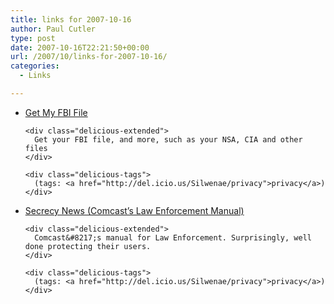 ```yaml
---
title: links for 2007-10-16
author: Paul Cutler
type: post
date: 2007-10-16T22:21:50+00:00
url: /2007/10/links-for-2007-10-16/
categories:
  - Links

---
```

<ul class="delicious">
  <li>
    <div class="delicious-link">
      <a href="http://www.getmyfbifile.com/">Get My FBI File</a>
    </div>
    
    <div class="delicious-extended">
      Get your FBI file, and more, such as your NSA, CIA and other files
    </div>
    
    <div class="delicious-tags">
      (tags: <a href="http://del.icio.us/Silwenae/privacy">privacy</a>)
    </div>
  </li>
  
  <li>
    <div class="delicious-link">
      <a href="http://www.fas.org/blog/secrecy/2007/10/implementing_domestic_intellig.html">Secrecy News (Comcast&#8217;s Law Enforcement Manual)</a>
    </div>
    
    <div class="delicious-extended">
      Comcast&#8217;s manual for Law Enforcement. Surprisingly, well done protecting their users.
    </div>
    
    <div class="delicious-tags">
      (tags: <a href="http://del.icio.us/Silwenae/privacy">privacy</a>)
    </div>
  </li>
</ul>